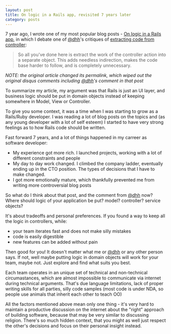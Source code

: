 ```yaml
---
layout: post
title: On logic in a Rails app, revisited 7 years later
category: posts
---
```


7 year ago, I wrote one of my most popular blog posts - [On logic in a Rails app][1], in which I debate one of [@dhh][2]'s
critiques of [extracting code from controller][3]:

> So all you've done here is extract the work of the controller action into a separate object. This adds needless indirection, makes the code base harder to follow, and is completely unnecessary.

*NOTE: the original article changed its permalink, which wiped out
the original disqus comments including [@dhh][2]'s comment
in that post*

To summarize my article, my argument was that Rails is just an UI layer, and business
logic should be put in domain objects instead of keeping somewhere in Model, View or Controller.

To give you some context, it was a time when I was starting to grow as a Rails/Ruby
developer. I was reading a lot of blog posts on the topics and (as any young
developer with a lot of self esteem) I started to have
very strong feelings as to how Rails code should be written.

Fast forward 7 years, and a lot of things happened in my carreer as software developer:
- My experience got more rich. I launched projects, working with a lot of different
constraints and people
- My day to day work changed. I climbed the company ladder, eventually ending up in the
CTO position. The types of decisions that I have to make changed.
- I got more emotionally mature, which thankfully prevented me from writing more
controversial blog posts

So what do I think about that post, and the comment from [@dhh][2] now?
Where should logic of your application be put? model? controller? service objects?

It's about tradeoffs and personal preferences. If you found a way to keep all the logic in controllers, while:
- your team iterates fast and does not make silly mistakes
- code is easily digestible
- new features can be added without pain

Then good for you! It doesn't matter what me or [@dhh][2] or any other person says. If not,
well maybe putting logic in domain objects will work for your team, maybe not. Just explore and
find what suits you best.

Each team operates in an unique set of technical and non-technical circumastances, which are almost impossible to communicate
via internet during technical arguments. That's due language limitations, lack of proper
writing skills for all parties, silly code samples (most code is under NDA, so people use animals that inherit each other
to teach OO)

All the factors mentioned above mean only one thing - it's very hard to maintain a productive
discussion on the internet about the "right" approach of building software, because that may
be very similar to discussing religion. There's so much hidden context, that you might as
well just respect the other's decisions and focus on their personal insight instead.

[1]: /posts/rails-logic/
[2]: https://mobile.twitter.com/dhh
[3]: https://grantammons.me/2012/12/22/where-the-logic-hides/
